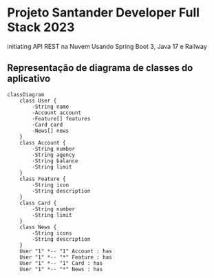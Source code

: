 # Projeto Santander Developer Full Stack 2023
initiating API REST na Nuvem Usando Spring Boot 3, Java 17 e Railway

## Representação de diagrama de classes do aplicativo

```mermaid
classDiagram
    class User {
        -String name
        -Account account
        -Feature[] features
        -Card card
        -News[] news
    }
    class Account {
        -String number
        -String agency
        -String balance
        -String limit
    }
    class Feature {
        -String icon
        -String description
    }
    class Card {
        -String number
        -String limit
    }
    class News {
        -String icons
        -String description
    }
    User "1" *-- "1" Account : has
    User "1" *-- "*" Feature : has
    User "1" *-- "1" Card : has
    User "1" *-- "*" News : has
```


